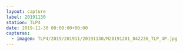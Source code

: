 ```yaml
---
layout: capture
label: 20191130
station: TLP4
date: 2019-11-30 00:00:00+00:00
capturas:
  - imagem: TLP4/2019/201911/20191130/M20191201_042236_TLP_4P.jpg
---
```

